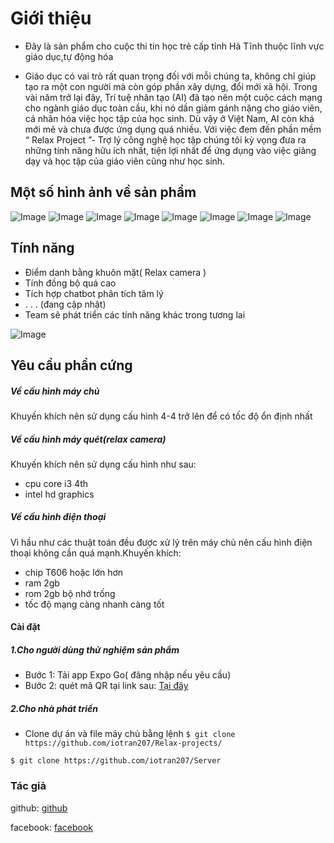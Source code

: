 # Giới thiệu
- Đây là sản phẩm cho cuộc thi tin học trẻ cấp tỉnh Hà Tĩnh thuộc lĩnh vực giáo dục,tự động hóa

- Giáo dục có vai trò rất quan trọng đối với mỗi chúng ta, không chỉ giúp tạo ra một con người mà còn góp phần xây dựng, đổi mới xã hội. Trong vài năm trở lại đây, Trí tuệ nhân tạo (AI) đã tạo nên một cuộc cách mạng cho ngành giáo dục toàn cầu, khi nó dần giảm gánh nặng cho giáo viên, cá nhân hóa việc học tập của học sinh. Dù vậy ở Việt Nam, AI còn khá mới mẻ và chưa được ứng dụng quá nhiều. Với việc đem đến phần mềm “ Relax Project ”- Trợ lý công nghệ học tập chúng tôi kỳ vọng đưa ra những tính năng hữu ích nhất, tiện lợi nhất để ứng dụng vào việc giảng dạy và học tập của giáo viên cũng như học sinh.

## Một số hình ảnh về sản phẩm

![Image](https://github.com/iotran207/Relax-projects/blob/master/Image/1.jpg?raw=true)
![Image](https://github.com/iotran207/Relax-projects/blob/master/Image/6.jpg?raw=true)
![Image](https://github.com/iotran207/Relax-projects/blob/master/Image/7.jpg?raw=true)
![Image](https://github.com/iotran207/Relax-projects/blob/master/Image/8.jpg?raw=true)
![Image](https://github.com/iotran207/Relax-projects/blob/master/Image/2.jpg?raw=true)
![Image](https://github.com/iotran207/Relax-projects/blob/master/Image/3.jpg?raw=true)
![Image](https://github.com/iotran207/Relax-projects/blob/master/Image/4.jpg?raw=true)
![Image](https://github.com/iotran207/Relax-projects/blob/master/Image/5.jpg?raw=true)


## Tính năng
- Điểm danh bằng khuôn mặt( Relax camera )
- Tính đồng bộ quá cao
- Tích hợp chatbot phân tích tâm lý 
- . . . (đang cập nhật)
- Team sẽ phát triển các tính năng khác trong tương lai

![Image](https://github.com/iotran207/Relax-projects/blob/master/Screens/Setting/logo-full.png?raw=true)

## Yêu cầu phần cứng
##### Về cấu hình máy chủ
Khuyến khích nên sử dụng cấu hình 4-4 trở lên để có tốc độ ổn định nhất
##### Về cấu hình máy quét(relax camera)
Khuyến khích nên sử dụng cấu hình như sau:
- cpu core i3 4th
- intel hd graphics

##### Về cấu hình điện thoại
Vì hầu như các thuật toán đều được xử lý trên máy chủ nên cấu hình điện thoại không cần quá mạnh.Khuyến khích:
- chip T606 hoặc lớn hơn
- ram 2gb
- rom 2gb bộ nhớ trống
- tốc độ mạng càng nhanh càng tốt

#### Cài đặt
<h5>
1.Cho người dùng thử nghiệm sản phẩm
</h5>

- Bước 1: Tải app Expo Go( đăng nhập nếu yêu cầu)
- Bước 2: quét mã QR tại link sau: 
[Tại đây](https://tinyurl.com/2oscopyw)

<h5>
2.Cho nhà phát triển
</h5>

- Clone dự án và file máy chủ bằng lệnh
`$ git clone https://github.com/iotran207/Relax-projects/`

`$ git clone https://github.com/iotran207/Server`

### Tác giả
github: [github](https://github.com/iotran207)

facebook: [facebook](https://www.facebook.com/letranhoanglanvn)






